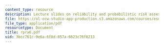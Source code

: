 ```yaml
---
content_type: resource
description: Lecture slides on reliability and probabilistic risk assessment.
file: https://ol-ocw-studio-app-production.s3.amazonaws.com/courses/esd-72-engineering-risk-benefit-analysis-spring-2007/3bcc761c9e6a6f8d857a6623c76f6213_rpra6.pdf
file_type: application/pdf
resourcetype: Document
title: rpra6.pdf
uid: 3bcc761c-9e6a-6f8d-857a-6623c76f6213
---
```

